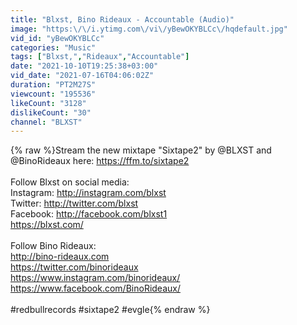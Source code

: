 ```yaml
---
title: "Blxst, Bino Rideaux - Accountable (Audio)"
image: "https:\/\/i.ytimg.com\/vi\/yBewOKYBLCc\/hqdefault.jpg"
vid_id: "yBewOKYBLCc"
categories: "Music"
tags: ["Blxst,","Rideaux","Accountable"]
date: "2021-10-10T19:25:38+03:00"
vid_date: "2021-07-16T04:06:02Z"
duration: "PT2M27S"
viewcount: "195536"
likeCount: "3128"
dislikeCount: "30"
channel: "BLXST"
---
```

{% raw %}Stream the new mixtape &quot;Sixtape2&quot; by @BLXST and @BinoRideaux here: <a rel="nofollow" target="blank" href="https://ffm.to/sixtape2">https://ffm.to/sixtape2</a><br /><br />Follow Blxst on social media:<br />Instagram: <a rel="nofollow" target="blank" href="http://instagram.com/blxst">http://instagram.com/blxst</a><br />Twitter: <a rel="nofollow" target="blank" href="http://twitter.com/blxst">http://twitter.com/blxst</a><br />Facebook: <a rel="nofollow" target="blank" href="http://facebook.com/blxst1">http://facebook.com/blxst1</a><br /><a rel="nofollow" target="blank" href="https://blxst.com/">https://blxst.com/</a><br /><br />Follow Bino Rideaux:<br /><a rel="nofollow" target="blank" href="http://bino-rideaux.com">http://bino-rideaux.com</a><br /><a rel="nofollow" target="blank" href="https://twitter.com/binorideaux">https://twitter.com/binorideaux</a><br /><a rel="nofollow" target="blank" href="https://www.instagram.com/binorideaux/">https://www.instagram.com/binorideaux/</a><br /><a rel="nofollow" target="blank" href="https://www.facebook.com/BinoRideaux/">https://www.facebook.com/BinoRideaux/</a><br /><br />#redbullrecords #sixtape2 #evgle{% endraw %}
